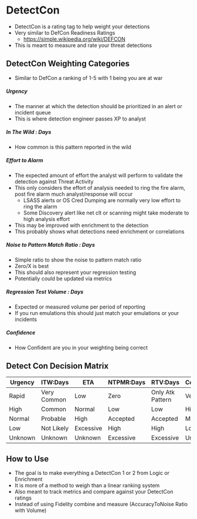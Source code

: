 # DetectCon 
- DetectCon is a rating tag to help weight your detections
- Very similar to DefCon Readiness Ratings 
  - https://simple.wikipedia.org/wiki/DEFCON
- This is meant to measure and rate your threat detections

## DetectCon Weighting Categories
- Similar to DefCon a ranking of 1-5 with 1 being you are at war 

##### Urgency 
- The manner at which the detection should be prioritized in an alert or incident queue
- This is where detection engineer passes XP to analyst 

##### In The Wild : Days 
- How common is this pattern reported in the wild

##### Effort to Alarm 
- The expected amount of effort the analyst will perform to validate the detection against Threat Activity
- This only considers the effort of analysis needed to ring the fire alarm, post fire alarm much analyst/response will occur
  - LSASS alerts or OS Cred Dumping are normally very low effort to ring the alarm
  - Some Discovery alert like net clt or scanning might take moderate to high analysis effort
- This may be improved with enrichment to the detection
- This probably shows what detections need enrichment or correlations

##### Noise to Pattern Match Ratio : Days 
- Simple ratio to show the noise to pattern match ratio
- Zero/X is best 
- This should also represent your regression testing
- Potentially could be updated via metrics 

##### Regression Test Volume : Days 
- Expected or measured volume per period of reporting 
- If you run emulations this should just match your emulations or your incidents

##### Confidence 
- How Confident are you in your weighting being correct


## Detect Con Decision Matrix
| Urgency | ITW:Days    | ETA       | NTPMR:Days | RTV:Days         | Confidence |
|---------|-------------|-----------|------------|------------------|------------|
| Rapid   | Very Common | Low       | Zero       | Only Atk Pattern | Very High  |
| High    | Common      | Normal    | Low        | Low              | High       |
| Normal  | Probable    | High      | Accepted   | Accepted         | Moderate   |  
| Low     | Not Likely  | Excessive | High       | High             | Low        |
| Unknown | Unknown     | Unknown   | Excessive  | Excessive        | Unknown    |

## How to Use 
- The goal is to make everything a DetectCon 1 or 2 from Logic or Enrichment
- It is more of a method to weigh than a linear ranking system
- Also meant to track metrics and compare against your DetectCon ratings
- Instead of using Fidelity combine and measure (AccuracyToNoise Ratio with Volume)

